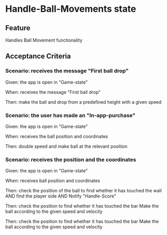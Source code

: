 # Handle-Ball-Movements state

## Feature

Handles Ball Movement functionality

## Acceptance Criteria

### Scenario: receives the message "First ball drop"

  Given: the app is open in "Game-state"

  When: receives the message "First ball drop"

  Then: make the ball and drop from a
  predefined height with a given speed

### Scenario: the user has made an "In-app-purchase"

  Given: the app is open in "Game-state"

  When: receives the ball position and coordinates

  Then: double speed and make ball at the relevant position
  
### Scenario: receives the position and the coordinates

  Given: the app is open in "Game-state"

  When: receives ball position and coordinates

  Then: check the position of the ball to find
  whether it has touched the wall
  AND find the player side
  AND Notify "Handle-Score"

  Then:  check the position to find
  whether it has touched the bar
  Make the ball according to the given
  speed and velocity
  
  Then: check the position to find
  whether it has touched the bar
  Make the ball according to the
  given speed and velocity
